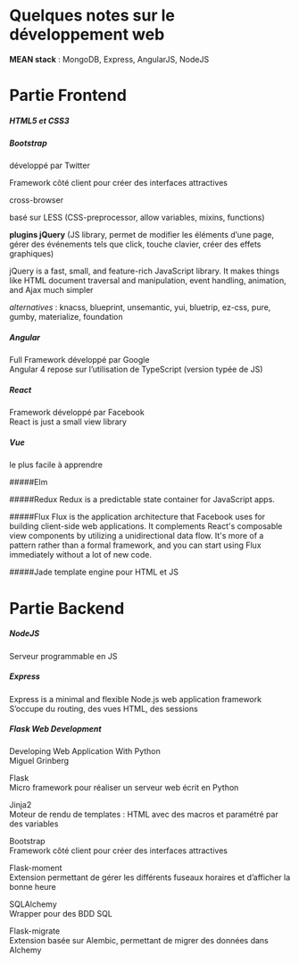 # Quelques notes sur le développement web

**MEAN stack** : MongoDB, Express, AngularJS, NodeJS 


Partie Frontend
===============

##### HTML5 et CSS3

##### Bootstrap
développé par Twitter

Framework côté client pour créer des interfaces attractives

cross-browser

basé sur LESS (CSS-preprocessor, allow variables, mixins, functions)

**plugins jQuery** (JS library, permet de modifier les éléments d’une page, gérer des événements tels que click, touche clavier, créer des effets graphiques)

jQuery is a fast, small, and feature-rich JavaScript library. It makes things like HTML document traversal and manipulation, event handling, animation, and Ajax much simpler 

*alternatives* : knacss, blueprint, unsemantic, yui, bluetrip, ez-css, pure, gumby, materialize, foundation

##### Angular
Full Framework développé par Google  
Angular 4 repose sur l’utilisation de TypeScript (version typée de JS)

##### React
Framework développé par Facebook  
React is just a small view library 

##### Vue
le plus facile à apprendre

#####Elm

#####Redux
Redux is a predictable state container for JavaScript apps.

#####Flux
Flux is the application architecture that Facebook uses for building client-side web applications. It complements React's composable view components by utilizing a unidirectional data flow. It's more of a pattern rather than a formal framework, and you can start using Flux immediately without a lot of new code.

#####Jade
template engine pour HTML et JS


Partie Backend
==============

##### NodeJS
Serveur programmable en JS

##### Express
Express is a minimal and flexible Node.js web application framework  
S’occupe du routing, des vues HTML, des sessions

##### Flask Web Development
Developing Web Application With Python  
Miguel Grinberg

Flask  
Micro framework pour réaliser un serveur web écrit en Python

Jinja2  
Moteur de rendu de templates : HTML avec des macros et paramétré par des variables

Bootstrap  
Framework côté client pour créer des interfaces attractives

Flask-moment  
Extension permettant de gérer les différents fuseaux horaires et d’afficher la bonne heure

SQLAlchemy  
Wrapper pour des BDD SQL

Flask-migrate  
Extension basée sur Alembic, permettant de migrer des données dans Alchemy
